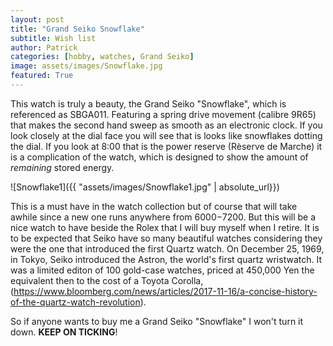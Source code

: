 ```yaml
---
layout: post
title: "Grand Seiko Snowflake"
subtitle: Wish list
author: Patrick
categories: [hobby, watches, Grand Seiko]
image: assets/images/Snowflake.jpg
featured: True
---
```


This watch is truly a beauty, the Grand Seiko "Snowflake", which is referenced as SBGA011. Featuring a spring drive movement (calibre 9R65) that makes the second hand sweep as smooth as an electronic clock. If you look closely at the dial face you will see that is looks like snowflakes dotting the dial. If you look at 8:00 that is the power reserve (Rèserve de Marche) it is a complication of the watch, which is designed to show the amount of *remaining* stored energy. 

![Snowflake1]({{ "assets/images/Snowflake1.jpg" | absolute_url}})

This is a must have in the watch collection but of course that will take awhile since a new one runs anywhere from $6000-$7200. But this will be a nice watch to have beside the Rolex that I will buy myself when I retire. It is to be expected that Seiko have so many beautiful watches considering they were the one that introduced the first Quartz watch. On December 25, 1969, in Tokyo, Seiko introduced the Astron, the world's first quartz wristwatch. It was a limited editon of 100 gold-case watches, priced at 450,000 Yen the equivalent then to the cost of a Toyota Corolla, (https://www.bloomberg.com/news/articles/2017-11-16/a-concise-history-of-the-quartz-watch-revolution).

So if anyone wants to buy me a Grand Seiko "Snowflake" I won't turn it down. **KEEP ON TICKING**!


